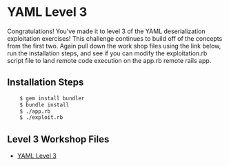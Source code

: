 # YAML Level 3

Congratulations!  You've made it to level 3 of the YAML deserialization exploitation exercises! This challenge continues to build off of the concepts from the first two.  Again pull down the work shop files using the link below, run the installation steps, and see if you can modify the exploitation.rb script file to land remote code execution on the app.rb remote rails app.

## Installation Steps
```bash
	$ gem install bundler
	$ bundle install
	$ ./app.rb
	$ ./exploit.rb
```

## Level 3 Workshop Files
* [YAML Level 3](https://github.com/trailofbits/securitybook/tree/master/ruby_security/yaml3)
